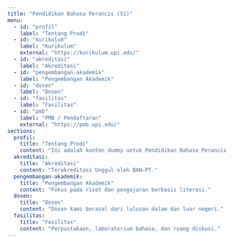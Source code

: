 ```yaml
---
title: "Pendidikan Bahasa Perancis (S1)"
menu:
  - id: "profil"
    label: "Tentang Prodi"
  - id: "kurikulum"
    label: "Kurikulum"
    external: "https://kurikulum.upi.edu/"
  - id: "akreditasi"
    label: "Akreditasi"
  - id: "pengembangan-akademik"
    label: "Pengembangan Akademik"
  - id: "dosen"
    label: "Dosen"
  - id: "fasilitas"
    label: "Fasilitas"
  - id: "pmb"
    label: "PMB / Pendaftaran"
    external: "https://pmb.upi.edu/"
sections:
  profil:
    title: "Tentang Prodi"
    content: "Ini adalah konten dummy untuk Pendidikan Bahasa Perancis (S1)."
  akreditasi:
    title: "Akreditasi"
    content: "Terakreditasi Unggul oleh BAN-PT."
  pengembangan-akademik:
    title: "Pengembangan Akademik"
    content: "Fokus pada riset dan pengajaran berbasis literasi."
  dosen:
    title: "Dosen"
    content: "Dosen kami berasal dari lulusan dalam dan luar negeri."
  fasilitas:
    title: "Fasilitas"
    content: "Perpustakaan, laboratorium bahasa, dan ruang diskusi."
---
```

